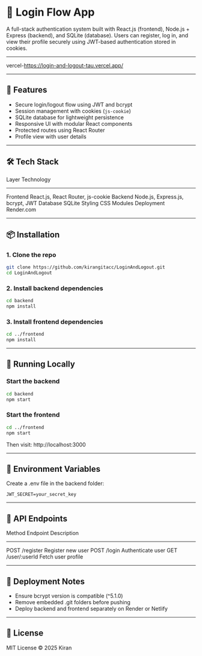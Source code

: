 # 🔐 Login Flow App

A full-stack authentication system built with React.js (frontend),
Node.js + Express (backend), and SQLite (database). Users can register,
log in, and view their profile securely using JWT-based authentication
stored in cookies.

------------------------------------------------------------------------

vercel-https://login-and-logout-tau.vercel.app/

------------------------------------------------------------------------

## 🚀 Features

-   Secure login/logout flow using JWT and bcrypt
-   Session management with cookies (`js-cookie`)
-   SQLite database for lightweight persistence
-   Responsive UI with modular React components
-   Protected routes using React Router
-   Profile view with user details

------------------------------------------------------------------------

## 🛠️ Tech Stack

  Layer        Technology
  ------------ -----------------------------------
  Frontend     React.js, React Router, js-cookie
  Backend      Node.js, Express.js, bcrypt, JWT
  Database     SQLite
  Styling      CSS Modules
  Deployment   Render.com

------------------------------------------------------------------------

## 📦 Installation

### 1. Clone the repo

``` bash
git clone https://github.com/kirangitacc/LoginAndLogout.git
cd LoginAndLogout
```

### 2. Install backend dependencies

``` bash
cd backend
npm install
```

### 3. Install frontend dependencies

``` bash
cd ../frontend
npm install
```

------------------------------------------------------------------------

## 🧪 Running Locally

### Start the backend

``` bash
cd backend
npm start
```

### Start the frontend

``` bash
cd ../frontend
npm start
```

Then visit: http://localhost:3000

------------------------------------------------------------------------

## 🔐 Environment Variables

Create a .env file in the backend folder:

``` env
JWT_SECRET=your_secret_key
```

------------------------------------------------------------------------

## 📄 API Endpoints

  Method   Endpoint        Description
  -------- --------------- --------------------
  POST     /register       Register new user
  POST     /login          Authenticate user
  GET      /user/:userId   Fetch user profile

------------------------------------------------------------------------

## 🧹 Deployment Notes

-   Ensure bcrypt version is compatible (\^5.1.0)
-   Remove embedded .git folders before pushing
-   Deploy backend and frontend separately on Render or Netlify

------------------------------------------------------------------------

## 📄 License

MIT License © 2025 Kiran
